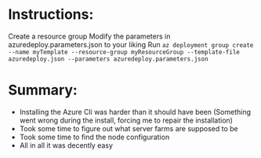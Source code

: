 # Instructions:
Create a resource group
Modify the parameters in azuredeploy.parameters.json to your liking
Run `az deployment group create --name myTemplate --resource-group myResourceGroup --template-file azuredeploy.json --parameters azuredeploy.parameters.json`

# Summary:
 * Installing the Azure Cli was harder than it should have been (Something went wrong during the install, forcing me to repair the installation) 
 * Took some time to figure out what server farms are supposed to be 
 * Took some time to find the node configuration
 * All in all it was decently easy